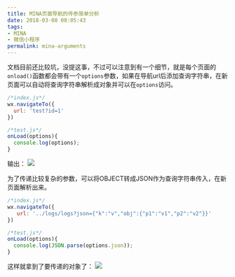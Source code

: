 ```yaml
---
title: MINA页面导航的传参简单分析
date: 2018-03-08 08:05:43
tags: 
- MINA
- 微信小程序
permalink: mina-arguments
---
```


文档目前还比较坑，没提这事，不过可以注意到有一个细节，就是每个页面的`onload()`函数都会带有一个`options`参数，如果在导航url后添加查询字符串，在新页面可以自动将查询字符串解析成对象并可以在`options`访问。

```js
/*index.js*/
wx.navigateTo({
  url: 'test?id=1'
})
```

<!-- more -->

```js
/*test.js*/
onLoad(options){
  console.log(options);
}
```
输出：
![](https://static.wzdxy.com/img/QQ%E6%88%AA%E5%9B%BE20160929232130.png)

为了传递比较复杂的参数，可以将OBJECT转成JSON作为查询字符串传入，在新页面解析出来。
```js
/*index.js*/
wx.navigateTo({
   url: '../logs/logs?json={"k":"v","obj":{"p1":"v1","p2":"v2"}}'
})
```
```js
/*test.js*/
onLoad(options){
  console.log(JSON.parse(options.json));
}
```

这样就拿到了要传递的对象了：
![](https://static.wzdxy.com/img/QQ%E6%88%AA%E5%9B%BE20160929232701.png)